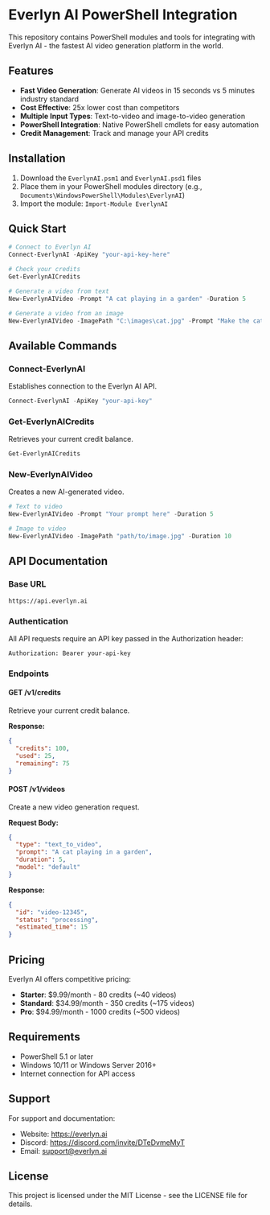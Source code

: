 # Everlyn AI PowerShell Integration

This repository contains PowerShell modules and tools for integrating with Everlyn AI - the fastest AI video generation platform in the world.

## Features

- **Fast Video Generation**: Generate AI videos in 15 seconds vs 5 minutes industry standard
- **Cost Effective**: 25x lower cost than competitors
- **Multiple Input Types**: Text-to-video and image-to-video generation
- **PowerShell Integration**: Native PowerShell cmdlets for easy automation
- **Credit Management**: Track and manage your API credits

## Installation

1. Download the `EverlynAI.psm1` and `EverlynAI.psd1` files
2. Place them in your PowerShell modules directory (e.g., `Documents\WindowsPowerShell\Modules\EverlynAI`)
3. Import the module: `Import-Module EverlynAI`

## Quick Start

```powershell
# Connect to Everlyn AI
Connect-EverlynAI -ApiKey "your-api-key-here"

# Check your credits
Get-EverlynAICredits

# Generate a video from text
New-EverlynAIVideo -Prompt "A cat playing in a garden" -Duration 5

# Generate a video from an image
New-EverlynAIVideo -ImagePath "C:\images\cat.jpg" -Prompt "Make the cat dance" -Duration 10
```

## Available Commands

### Connect-EverlynAI
Establishes connection to the Everlyn AI API.

```powershell
Connect-EverlynAI -ApiKey "your-api-key"
```

### Get-EverlynAICredits
Retrieves your current credit balance.

```powershell
Get-EverlynAICredits
```

### New-EverlynAIVideo
Creates a new AI-generated video.

```powershell
# Text to video
New-EverlynAIVideo -Prompt "Your prompt here" -Duration 5

# Image to video
New-EverlynAIVideo -ImagePath "path/to/image.jpg" -Duration 10
```

## API Documentation

### Base URL
```
https://api.everlyn.ai
```

### Authentication
All API requests require an API key passed in the Authorization header:
```
Authorization: Bearer your-api-key
```

### Endpoints

#### GET /v1/credits
Retrieve your current credit balance.

**Response:**
```json
{
  "credits": 100,
  "used": 25,
  "remaining": 75
}
```

#### POST /v1/videos
Create a new video generation request.

**Request Body:**
```json
{
  "type": "text_to_video",
  "prompt": "A cat playing in a garden",
  "duration": 5,
  "model": "default"
}
```

**Response:**
```json
{
  "id": "video-12345",
  "status": "processing",
  "estimated_time": 15
}
```

## Pricing

Everlyn AI offers competitive pricing:

- **Starter**: $9.99/month - 80 credits (~40 videos)
- **Standard**: $34.99/month - 350 credits (~175 videos)
- **Pro**: $94.99/month - 1000 credits (~500 videos)

## Requirements

- PowerShell 5.1 or later
- Windows 10/11 or Windows Server 2016+
- Internet connection for API access

## Support

For support and documentation:
- Website: https://everlyn.ai
- Discord: https://discord.com/invite/DTeDvmeMyT
- Email: support@everlyn.ai

## License

This project is licensed under the MIT License - see the LICENSE file for details.